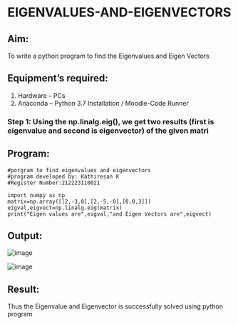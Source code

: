 # EIGENVALUES-AND-EIGENVECTORS
## Aim:
To write a python program to find the Eigenvalues and Eigen Vectors
## Equipment’s required:
1. 	Hardware – PCs
2. 	Anaconda – Python 3.7 Installation / Moodle-Code Runner
### Step 1: Using the np.linalg.eig(),  we get two results (first is eigenvalue and second is eigenvector) of the given matri
## Program:
```
#porgram to find eigenvalues and eigenvectors
#program developed by: Kathiresan K
#Register Number:212223110021
```
```
import numpy as np
matrix=np.array([[2,-3,0],[2,-5,-0],[0,0,3]])
eigval,eigvect=np.linalg.eig(matrix)
print("Eigen values are",eigval,"and Eigen Vectors are",eigvect)
```
## Output:
![image](https://github.com/Kathiresan-23013376/EIGENVALUES-AND-EIGENVECTORS/assets/150008375/8acfae95-7518-45cb-9036-b71285ab42fb)

![image](https://github.com/Kathiresan-23013376/EIGENVALUES-AND-EIGENVECTORS/assets/150008375/5de71a1c-beea-4398-ac75-ed0d2d54f597)

## Result:
Thus the Eigenvalue and Eigenvector is successfully solved using python program
